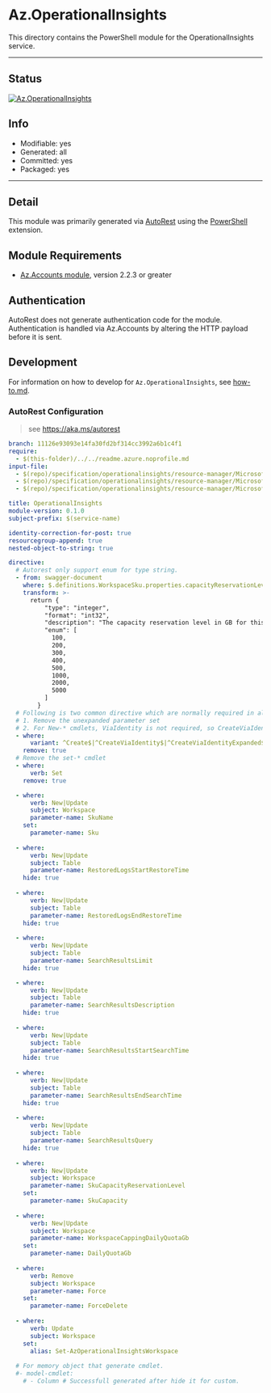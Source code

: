 <!-- region Generated -->
# Az.OperationalInsights
This directory contains the PowerShell module for the OperationalInsights service.

---
## Status
[![Az.OperationalInsights](https://img.shields.io/powershellgallery/v/Az.OperationalInsights.svg?style=flat-square&label=Az.OperationalInsights "Az.OperationalInsights")](https://www.powershellgallery.com/packages/Az.OperationalInsights/)

## Info
- Modifiable: yes
- Generated: all
- Committed: yes
- Packaged: yes

---
## Detail
This module was primarily generated via [AutoRest](https://github.com/Azure/autorest) using the [PowerShell](https://github.com/Azure/autorest.powershell) extension.

## Module Requirements
- [Az.Accounts module](https://www.powershellgallery.com/packages/Az.Accounts/), version 2.2.3 or greater

## Authentication
AutoRest does not generate authentication code for the module. Authentication is handled via Az.Accounts by altering the HTTP payload before it is sent.

## Development
For information on how to develop for `Az.OperationalInsights`, see [how-to.md](how-to.md).
<!-- endregion -->

### AutoRest Configuration
> see https://aka.ms/autorest

``` yaml
branch: 11126e93093e14fa30fd2bf314cc3992a6b1c4f1 
require:
  - $(this-folder)/../../readme.azure.noprofile.md
input-file:
  - $(repo)/specification/operationalinsights/resource-manager/Microsoft.OperationalInsights/preview/2021-12-01-preview/Operations.json
  - $(repo)/specification/operationalinsights/resource-manager/Microsoft.OperationalInsights/preview/2021-12-01-preview/Tables.json
  - $(repo)/specification/operationalinsights/resource-manager/Microsoft.OperationalInsights/preview/2021-12-01-preview/Workspaces.json

title: OperationalInsights
module-version: 0.1.0
subject-prefix: $(service-name)

identity-correction-for-post: true
resourcegroup-append: true
nested-object-to-string: true

directive:
  # Autorest only support enum for type string.
  - from: swagger-document
    where: $.definitions.WorkspaceSku.properties.capacityReservationLevel
    transform: >-
      return {
          "type": "integer",
          "format": "int32",
          "description": "The capacity reservation level in GB for this workspace, when CapacityReservation sku is selected.",
          "enum": [
            100,
            200,
            300,
            400,
            500,
            1000,
            2000,
            5000
          ]
        }	
  # Following is two common directive which are normally required in all the RPs
  # 1. Remove the unexpanded parameter set
  # 2. For New-* cmdlets, ViaIdentity is not required, so CreateViaIdentityExpanded is removed as well
  - where:
      variant: ^Create$|^CreateViaIdentity$|^CreateViaIdentityExpanded$|^Update$|^UpdateViaIdentity$
    remove: true
  # Remove the set-* cmdlet
  - where:
      verb: Set
    remove: true

  - where: 
      verb: New|Update
      subject: Workspace
      parameter-name: SkuName
    set:
      parameter-name: Sku
	  
  - where: 
      verb: New|Update
      subject: Table
      parameter-name: RestoredLogsStartRestoreTime
    hide: true 
	
  - where: 
      verb: New|Update
      subject: Table
      parameter-name: RestoredLogsEndRestoreTime
    hide: true 
	
  - where: 
      verb: New|Update
      subject: Table
      parameter-name: SearchResultsLimit
    hide: true 

  - where: 
      verb: New|Update
      subject: Table
      parameter-name: SearchResultsDescription
    hide: true 
	
  - where: 
      verb: New|Update
      subject: Table
      parameter-name: SearchResultsStartSearchTime
    hide: true 
	
  - where: 
      verb: New|Update
      subject: Table
      parameter-name: SearchResultsEndSearchTime
    hide: true 
	
  - where: 
      verb: New|Update
      subject: Table
      parameter-name: SearchResultsQuery
    hide: true 
	
  - where: 
      verb: New|Update
      subject: Workspace
      parameter-name: SkuCapacityReservationLevel
    set:
      parameter-name: SkuCapacity
 
  - where: 
      verb: New|Update
      subject: Workspace
      parameter-name: WorkspaceCappingDailyQuotaGb
    set:
      parameter-name: DailyQuotaGb
 
  - where: 
      verb: Remove
      subject: Workspace
      parameter-name: Force
    set:
      parameter-name: ForceDelete
	  
  - where:
      verb: Update
      subject: Workspace
    set:
      alias: Set-AzOperationalInsightsWorkspace
        
  # For memory object that generate cmdlet.  
  #- model-cmdlet:
    # - Column # Successfull generated after hide it for custom.
```
